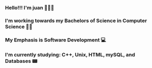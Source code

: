 ### Hello!!! I'm juan 👋👋👋

### I'm working towards my Bachelors of Science in Computer Science 👨‍🎓
### My Emphasis is Software Development 💻
### I'm currently studying: C++, Unix, HTML, mySQL, and Databases 📟

<!--
**JuanLopez2004/JuanLopez2004** is a ✨ _special_ ✨ repository because its `README.md` (this file) appears on your GitHub profile.

Here are some ideas to get you started:

- 🔭 I’m currently working on ...
- 🌱 I’m currently learning ...
- 👯 I’m looking to collaborate on ...
- 🤔 I’m looking for help with ...
- 💬 Ask me about ...
- 📫 How to reach me: ...
- 😄 Pronouns: ...
- ⚡ Fun fact: ...
-->

